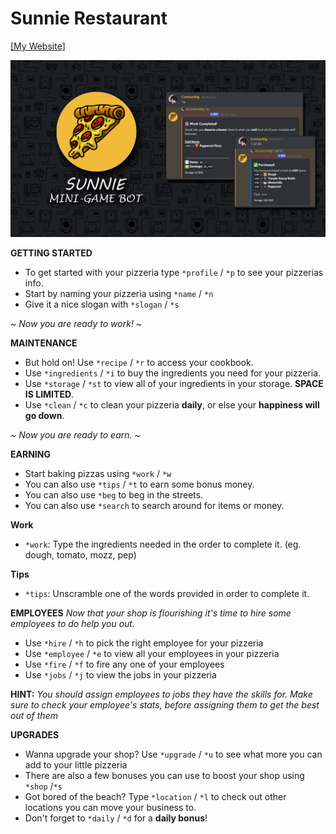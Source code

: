 # Sunnie Restaurant
[[My Website]](https://mitsuzi.xyz/)

![Promo](https://github.com/ContionMig/Sunnie-PY/blob/main/img/banner.png?raw=true)

**GETTING STARTED**
- To get started with your pizzeria type `*profile` / `*p` to see your pizzerias info.
- Start by naming your pizzeria using `*name` / `*n`
- Give it a nice slogan with `*slogan` / `*s`

~ *Now you are ready to work!* ~

**MAINTENANCE**
- But hold on! Use `*recipe` / `*r` to access your cookbook.
- Use `*ingredients` / `*i` to buy the ingredients you need for your pizzeria.
- Use `*storage` / `*st` to view all of your ingredients in your storage. **SPACE IS LIMITED**.
- Use `*clean` / `*c` to clean your pizzeria **daily**, or else your **happiness will go down**. 

~ *Now you are ready to earn.* ~

**EARNING**
- Start baking pizzas using `*work` / `*w`
- You can also use `*tips` / `*t` to earn some bonus money.
- You can also use `*beg` to beg in the streets.
- You can also use `*search` to search around for items or money.

**Work**
- `*work`: Type the ingredients needed in the order to complete it. (eg. dough, tomato, mozz, pep)

**Tips**
 - `*tips`: Unscramble one of the words provided in order to complete it.

**EMPLOYEES**
*Now that your shop is flourishing it's time to hire some employees to do help you out.*
- Use `*hire` / `*h` to pick the right employee for your pizzeria
- Use `*employee` / `*e` to view all your employees in your pizzeria
- Use `*fire` / `*f` to fire any one of your employees
- Use `*jobs` / `*j` to view the jobs in your pizzeria

**HINT:** *You should assign employees to jobs they have the skills for. Make sure to check your employee's stats, before assigning them to get the best out of them*

**UPGRADES**
- Wanna upgrade your shop? Use `*upgrade` / `*u`  to see what more you can add to your little pizzeria
- There are also a few bonuses you can use to boost your shop using `*shop` /`*s`
- Got bored of the beach? Type `*location` / `*l`  to check out other locations you can move your business to.
- Don't forget to `*daily` /  `*d` for a **daily bonus**!
